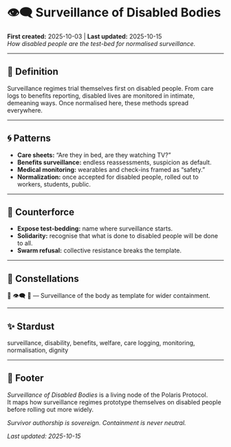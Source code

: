 # 👁️‍🗨️ Surveillance of Disabled Bodies  
**First created:** 2025-10-03 | **Last updated:** 2025-10-15  
*How disabled people are the test-bed for normalised surveillance.*  

---

## 📖 Definition  

Surveillance regimes trial themselves first on disabled people. From care logs to benefits reporting, disabled lives are monitored in intimate, demeaning ways. Once normalised here, these methods spread everywhere.  

---

## 🌀 Patterns  

- **Care sheets:** “Are they in bed, are they watching TV?”  
- **Benefits surveillance:** endless reassessments, suspicion as default.  
- **Medical monitoring:** wearables and check-ins framed as “safety.”  
- **Normalization:** once accepted for disabled people, rolled out to workers, students, public.  

---

## 🌱 Counterforce  

- **Expose test-bedding:** name where surveillance starts.  
- **Solidarity:** recognise that what is done to disabled people will be done to all.  
- **Swarm refusal:** collective resistance breaks the template.  

---

## 🌌 Constellations  

🍯 👁️‍🗨️ 🧿 — Surveillance of the body as template for wider containment.  

---

## ✨ Stardust  

surveillance, disability, benefits, welfare, care logging, monitoring, normalisation, dignity  

---

## 🏮 Footer  

*Surveillance of Disabled Bodies* is a living node of the Polaris Protocol.  
It maps how surveillance regimes prototype themselves on disabled people before rolling out more widely.  

*Survivor authorship is sovereign. Containment is never neutral.*  

_Last updated: 2025-10-15_  
